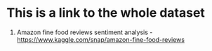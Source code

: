 # This is a link to the whole dataset
1. Amazon fine food reviews sentiment analysis - https://www.kaggle.com/snap/amazon-fine-food-reviews
